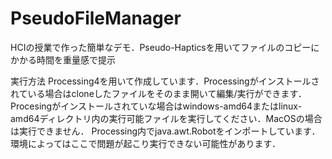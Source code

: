 # PseudoFileManager
HCIの授業で作った簡単なデモ．Pseudo-Hapticsを用いてファイルのコピーにかかる時間を重量感で提示

実行方法
Processing4を用いて作成しています．Processingがインストールされている場合はcloneしたファイルをそのまま開いて編集/実行ができます．
Procesingがインストールされていな場合はwindows-amd64またはlinux-amd64ディレクトリ内の実行可能ファイルを実行してください．MacOSの場合は実行できません．
Processing内でjava.awt.Robotをインポートしています．環境によってはここで問題が起こり実行できない可能性があります．
